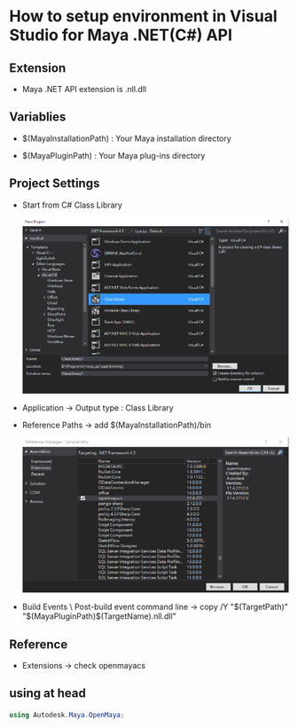 # How to setup environment in Visual Studio for Maya .NET(C#) API

## Extension

+ Maya .NET API extension is .nll.dll

## Variablies

+ $(MayaInstallationPath) : Your Maya installation directory

+ $(MayaPluginPath) : Your Maya plug-ins directory

## Project Settings

+ Start from C# Class Library

  ![New Project](/images/dotnet/dotnet_new_project.png)

+ Application -> Output type : Class Library

+ Reference Paths -> add $(MayaInstallationPath)/bin

  ![openmayacs](/images/dotnet/openmayacs.png)

+ Build Events \ Post-build event command line -> copy /Y "$(TargetPath)" "$(MayaPluginPath)\$(TargetName).nll.dll"

## Reference

+ Extensions -> check openmayacs

## using at head

```csharp
using Autodesk.Maya.OpenMaya;
```